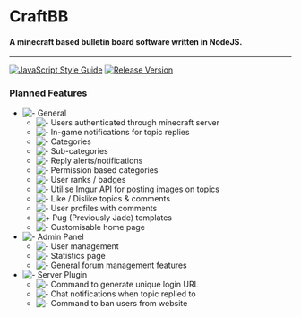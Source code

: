 # CraftBB
#### A minecraft based bulletin board software written in NodeJS.
___

[![JavaScript Style Guide](https://img.shields.io/badge/Code%20Style-Standard-green.svg?style=flat-square)](http://standardjs.com/)
[![Release Version](https://img.shields.io/badge/Version-0.0.1-red.svg?style=flat-square)](http://craftbb.net/)

[+]: http://i.imgur.com/FCroGqU.png "Complete"
[-]: http://i.imgur.com/ezGqnav.gif "Not Complete"

### Planned Features
- ![-] General 
    - ![-] Users authenticated through minecraft server
    - ![-] In-game notifications for topic replies
    - ![-] Categories
    - ![-] Sub-categories
    - ![-] Reply alerts/notifications
    - ![-] Permission based categories
    - ![-] User ranks / badges
    - ![-] Utilise Imgur API for posting images on topics
    - ![-] Like / Dislike topics & comments
    - ![-] User profiles with comments
    - ![+] Pug (Previously Jade) templates
    - ![-] Customisable home page 
- ![-] Admin Panel
    - ![-] User management
    - ![-] Statistics page
    - ![-] General forum management features
- ![-] Server Plugin
    - ![-] Command to generate unique login URL
    - ![-] Chat notifications when topic replied to
    - ![-] Command to ban users from website


